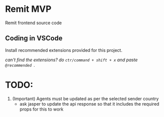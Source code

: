 # Remit MVP

Remit frontend source code

## Coding in VSCode

Install recommended extensions provided for this project.

_can't find the extensions? do `ctr/command + shift + x` and paste `@recommended `._

# TODO:

1. (Important) Agents must be updated as per the selected sender country
   - ask jasper to update the api response so that it includes the required props for this to work
